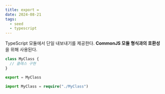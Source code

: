 ```yaml
---
title: export =
date: 2024-08-21
tags:
  - seed
  - typescript
---
```


TypeScript 모듈에서 단일 내보내기를 제공한다.
**CommonJS 모듈 형식과의 호환성**을 위해 사용된다.

```ts
class MyClass {
  // 클래스 구현
}

export = MyClass
```

```ts
import MyClass = require("./MyClass")
```
